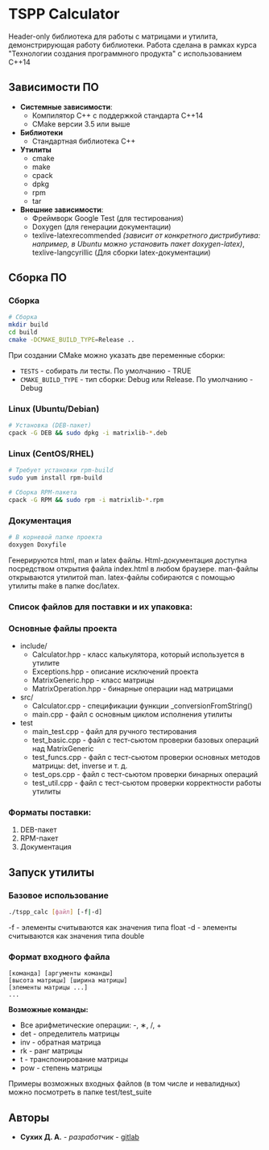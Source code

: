 # TSPP Calculator

Header-only библиотека для работы с матрицами и утилита, демонстрирующая работу библиотеки. Работа сделана в рамках курса "Технологии создания программного продукта" с использованием C++14

## Зависимости ПО

- **Системные зависимости**:
    - Компилятор C++ с поддержкой стандарта C++14
    - CMake версии 3.5 или выше
- **Библиотеки**
    - Стандартная библиотека C++
- **Утилиты**
  - cmake
  - make
  - cpack
  - dpkg
  - rpm
  - tar
- **Внешние зависимости**:
    - Фреймворк Google Test (для тестирования)
    - Doxygen (для генерации документации)
    - texlive-latexrecommended *(зависит от конкретного дистрибутива: например, в Ubuntu можно установить пакет doxygen-latex)*, texlive-langcyrillic (Для сборки latex-документации)

## Сборка ПО

### Сборка

```bash
# Сборка
mkdir build
cd build
cmake -DCMAKE_BUILD_TYPE=Release ..
```
При создании CMake можно указать две переменные сборки:
- ```TESTS``` - собирать ли тесты. По умолчанию - TRUE
- ```CMAKE_BUILD_TYPE``` - тип сборки: Debug или Release. По умолчанию - Debug

### Linux (Ubuntu/Debian)

```bash
# Установка (DEB-пакет)
cpack -G DEB && sudo dpkg -i matrixlib-*.deb
```

### Linux (CentOS/RHEL)
```bash
# Требует установки rpm-build
sudo yum install rpm-build

# Сборка RPM-пакета
cpack -G RPM && sudo rpm -i matrixlib-*.rpm
```

### Документация
```bash
# В корневой папке проекта
doxygen Doxyfile
```
Генерируются html, man и latex файлы. Html-документация доступна посредством открытия файла index.html в любом браузере. man-файлы открываются утилитой man. latex-файлы собираются с помощью утилиты make в папке doc/latex.
### Список файлов для поставки и их упаковка:

### Основные файлы проекта

- include/
    - Calculator.hpp - класс калькулятора, который используется в утилите
    - Exceptions.hpp - описание исключений проекта
    - MatrixGeneric.hpp - класс матрицы 
    - MatrixOperation.hpp - бинарные операции над матрицами
- src/
    - Calculator.cpp - спецификации функции _conversionFromString()
    - main.cpp - файл с основным циклом исполнения утилиты
- test
    - main_test.cpp - файл для ручного тестирования
    - test_basic.cpp - файл с тест-сьютом проверки базовых операций над MatrixGeneric
    - test_funcs.cpp - файл с тест-сьютом проверки основных методов матрицы: det, inverse и т. д.
    - test_ops.cpp - файл с тест-сьютом проверки бинарных операций
    - test_util.cpp - файл с тест-сьютом проверки корректности работы утилиты

### Форматы поставки:

1. DEB-пакет
2. RPM-пакет
3. Документация

## Запуск утилиты

### Базовое использование

```bash
./tspp_calc [файл] [-f|-d]
```
-f - элементы считываются как значения типа float
-d - элементы считываются как значения типа double

### Формат входного файла
```
[команда] [аргументы команды]
[высота матрицы] [ширина матрицы]
[элементы матрицы ...]
...
```

**Возможные команды:**
- Все арифметические операции: -, ∗, /, +
- det - определитель матрицы
- inv - обратная матрица
- rk - ранг матрицы
- t - транспонирование матрицы
- pow - степень матрицы

Примеры возможных входных файлов (в том числе и невалидных) можно посмотреть в папке test/test_suite
## Авторы

* **Сухих Д. А.** - *разработчик* - [gitlab](https://vgit.mirea.ru/dmsukhikh)